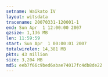 ```yaml
---
setname: Waikato IV
layout: witsdata
tracename: 20070331-120001-1
end: Sun Apr  1 12:00:00 2007
gzsize: 1,136 MB
len: 11:59:59
start: Sun Apr  1 00:00:01 2007
totalwirelen: 14,381 MB
pkts: 43 million
size: 3,204 MB
md5: eeb7f66c9bed6abae74017fc4db8de22
---
```

